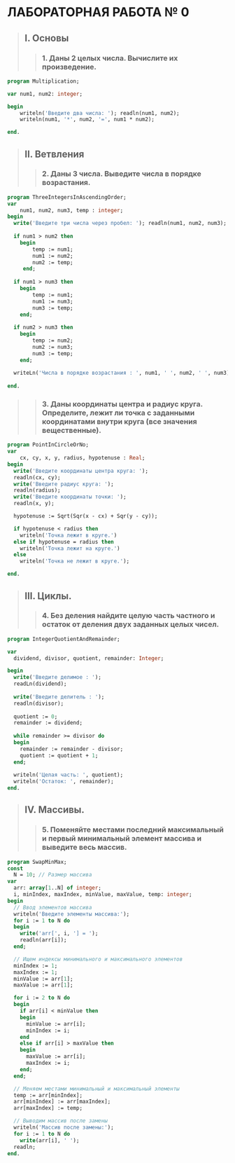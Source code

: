 # ЛАБОРАТОРНАЯ РАБОТА № 0

>## I. Основы
>>### 1. Даны 2 целых числа. Вычислите их произведение.
``` Pascal
program Multiplication;

var num1, num2: integer;

begin
    writeln('Введите два числа: '); readln(num1, num2);
    writeln(num1, '*', num2, '=', num1 * num2);

end.
```
>## II. Ветвления
>>### 2. Даны 3 числа. Выведите числа в порядке возрастания.
```pascal
program ThreeIntegersInAscendingOrder;
var
    num1, num2, num3, temp : integer;
begin
  write('Введите три числа через пробел: '); readln(num1, num2, num3);
  
  if num1 > num2 then
    begin
        temp := num1;
        num1 := num2;
        num2 := temp;
     end;
  
  if num1 > num3 then
    begin
        temp := num1;
        num1 := num3;
        num3 := temp;
    end;
  
  if num2 > num3 then
    begin
        temp := num2;
        num2 := num3;
        num3 := temp;
    end;
  
  writeLn('Числа в порядке возрастания : ', num1, ' ', num2, ' ', num3);
  
end.
```
>>### 3. Даны координаты центра и радиус круга. Определите, лежит ли точка с заданными координатами внутри круга (все значения вещественные).
```pascal
program PointInCircleOrNo;
var
    cx, cy, x, y, radius, hypotenuse : Real;
begin
  write('Введите координаты центра круга: ');
  readln(cx, cy);
  write('Введите радиус круга: ');
  readln(radius);
  write('Введите координаты точки: ');
  readln(x, y);

  hypotenuse := Sqrt(Sqr(x - cx) + Sqr(y - cy));

  if hypotenuse < radius then
    writeln('Точка лежит в круге.')
  else if hypotenuse = radius then
    writeln('Точка лежит на круге.')
  else
    writeln('Точка не лежит в круге.');

end.    
```
>## III. Циклы.
>>### 4. Без деления найдите целую часть частного и остаток от деления двух заданных целых чисел.
```pascal
program IntegerQuotientAndRemainder;

var
  dividend, divisor, quotient, remainder: Integer;

begin
  write('Введите делимое : ');
  readLn(dividend);
  
  write('Введите делитель : ');
  readln(divisor);
  
  quotient := 0;
  remainder := dividend;
  
  while remainder >= divisor do
  begin
    remainder := remainder - divisor;
    quotient := quotient + 1;
  end;
  
  writeln('Целая часть: ', quotient);
  writeln('Остаток: ', remainder);
end.
```
>## IV. Массивы.
>>### 5.  Поменяйте местами последний максимальный и первый минимальный элемент массива и выведите весь массив.
```pascal
program SwapMinMax;
const
  N = 10; // Размер массива
var
  arr: array[1..N] of integer;
  i, minIndex, maxIndex, minValue, maxValue, temp: integer;
begin
  // Ввод элементов массива
  writeln('Введите элементы массива:');
  for i := 1 to N do
  begin
    write('arr[', i, '] = ');
    readln(arr[i]);
  end;

  // Ищем индексы минимального и максимального элементов
  minIndex := 1;
  maxIndex := 1;
  minValue := arr[1];
  maxValue := arr[1];

  for i := 2 to N do
  begin
    if arr[i] < minValue then
    begin
      minValue := arr[i];
      minIndex := i;
    end
    else if arr[i] > maxValue then
    begin
      maxValue := arr[i];
      maxIndex := i;
    end;
  end;

  // Меняем местами минимальный и максимальный элементы
  temp := arr[minIndex];
  arr[minIndex] := arr[maxIndex];
  arr[maxIndex] := temp;

  // Выводим массив после замены
  writeln('Массив после замены:');
  for i := 1 to N do
    write(arr[i], ' ');
  readln;
end.
```

